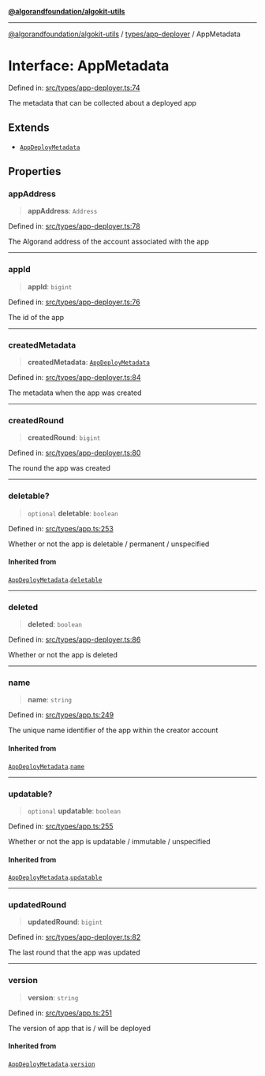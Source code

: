 [**@algorandfoundation/algokit-utils**](../../../README.md)

***

[@algorandfoundation/algokit-utils](../../../README.md) / [types/app-deployer](../README.md) / AppMetadata

# Interface: AppMetadata

Defined in: [src/types/app-deployer.ts:74](https://github.com/algorandfoundation/algokit-utils-ts/blob/main/src/types/app-deployer.ts#L74)

The metadata that can be collected about a deployed app

## Extends

- [`AppDeployMetadata`](../../app/interfaces/AppDeployMetadata.md)

## Properties

### appAddress

> **appAddress**: `Address`

Defined in: [src/types/app-deployer.ts:78](https://github.com/algorandfoundation/algokit-utils-ts/blob/main/src/types/app-deployer.ts#L78)

The Algorand address of the account associated with the app

***

### appId

> **appId**: `bigint`

Defined in: [src/types/app-deployer.ts:76](https://github.com/algorandfoundation/algokit-utils-ts/blob/main/src/types/app-deployer.ts#L76)

The id of the app

***

### createdMetadata

> **createdMetadata**: [`AppDeployMetadata`](../../app/interfaces/AppDeployMetadata.md)

Defined in: [src/types/app-deployer.ts:84](https://github.com/algorandfoundation/algokit-utils-ts/blob/main/src/types/app-deployer.ts#L84)

The metadata when the app was created

***

### createdRound

> **createdRound**: `bigint`

Defined in: [src/types/app-deployer.ts:80](https://github.com/algorandfoundation/algokit-utils-ts/blob/main/src/types/app-deployer.ts#L80)

The round the app was created

***

### deletable?

> `optional` **deletable**: `boolean`

Defined in: [src/types/app.ts:253](https://github.com/algorandfoundation/algokit-utils-ts/blob/main/src/types/app.ts#L253)

Whether or not the app is deletable / permanent / unspecified

#### Inherited from

[`AppDeployMetadata`](../../app/interfaces/AppDeployMetadata.md).[`deletable`](../../app/interfaces/AppDeployMetadata.md#deletable)

***

### deleted

> **deleted**: `boolean`

Defined in: [src/types/app-deployer.ts:86](https://github.com/algorandfoundation/algokit-utils-ts/blob/main/src/types/app-deployer.ts#L86)

Whether or not the app is deleted

***

### name

> **name**: `string`

Defined in: [src/types/app.ts:249](https://github.com/algorandfoundation/algokit-utils-ts/blob/main/src/types/app.ts#L249)

The unique name identifier of the app within the creator account

#### Inherited from

[`AppDeployMetadata`](../../app/interfaces/AppDeployMetadata.md).[`name`](../../app/interfaces/AppDeployMetadata.md#name)

***

### updatable?

> `optional` **updatable**: `boolean`

Defined in: [src/types/app.ts:255](https://github.com/algorandfoundation/algokit-utils-ts/blob/main/src/types/app.ts#L255)

Whether or not the app is updatable / immutable / unspecified

#### Inherited from

[`AppDeployMetadata`](../../app/interfaces/AppDeployMetadata.md).[`updatable`](../../app/interfaces/AppDeployMetadata.md#updatable)

***

### updatedRound

> **updatedRound**: `bigint`

Defined in: [src/types/app-deployer.ts:82](https://github.com/algorandfoundation/algokit-utils-ts/blob/main/src/types/app-deployer.ts#L82)

The last round that the app was updated

***

### version

> **version**: `string`

Defined in: [src/types/app.ts:251](https://github.com/algorandfoundation/algokit-utils-ts/blob/main/src/types/app.ts#L251)

The version of app that is / will be deployed

#### Inherited from

[`AppDeployMetadata`](../../app/interfaces/AppDeployMetadata.md).[`version`](../../app/interfaces/AppDeployMetadata.md#version)
